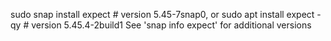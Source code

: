 sudo snap install expect  # version 5.45-7snap0, or
sudo apt  install expect -qy # version 5.45.4-2build1
See 'snap info expect' for additional versions